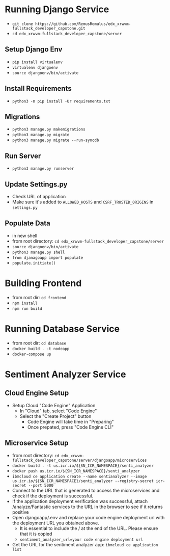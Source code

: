 # Running Django Service
* `git clone https://github.com/RemusRomulus/edx_xrwvm-fullstack_developer_capstone.git`
* `cd edx_xrwvm-fullstack_developer_capstone/server`

## Setup Django Env
* `pip install virtualenv`
* `virtualenv djangoenv`
* `source djangoenv/bin/activate`

## Install Requirements
* `python3 -m pip install -Ur requirements.txt`

## Migrations
* `python3 manage.py makemigrations`
* `python3 manage.py migrate`
* `python3 manage.py migrate --run-syncdb`

## Run Server
* `python3 manage.py runserver`

## Update Settings.py
* Check URL of application
* Make sure it's added to `ALLOWED_HOSTS` and `CSRF_TRUSTED_ORIGINS` in `settings.py`

## Populate Data
* in new shell
* from root directory: `cd edx_xrwvm-fullstack_developer_capstone/server`
* `source djangoenv/bin/activate`
* `python3 manage.py shell`
* `from djanagoapp import populate`
* `populate.initiate()`

# Building Frontend
* from root dir: `cd frontend`
* `npm install`
* `npm run build`

# Running Database Service
* from root dir: `cd database`
* `docker build . -t nodeapp`
* `docker-compose up`

# Sentiment Analyzer Service
## Cloud Engine Setup
* Setup Cloud "Code Engine" Application
  * In "Cloud" tab, select "Code Engine"
  * Select the "Create Project" button
    * Code Engine will take time in "Preparing"
    * Once prepated, press "Code Engine CLI"

## Microservice Setup
* from root directory: `cd edx_xrwvm-fullstack_developer_capstone/server/djangoapp/microservices`
* `docker build . -t us.icr.io/${SN_ICR_NAMESPACE}/senti_analyzer`
* `docker push us.icr.io/${SN_ICR_NAMESPACE}/senti_analyzer`
* `ibmcloud ce application create --name sentianalyzer --image us.icr.io/${SN_ICR_NAMESPACE}/senti_analyzer --registry-secret icr-secret --port 5000`
* Connect to the URL that is generated to access the microservices and check if the deployment is successful.
* If the application deployment verification was successful, attach /analyze/Fantastic services to the URL in the browser to see if it returns positive
* Open djangoapp/.env and replace your code engine deployment url with the deployment URL you obtained above.
  * It is essential to include the / at the end of the URL. Please ensure that it is copied
  * `sentiment_analyzer_url=your code engine deployment url`
* Get the URL for the sentiment analyzer app: `ibmcloud ce application list`